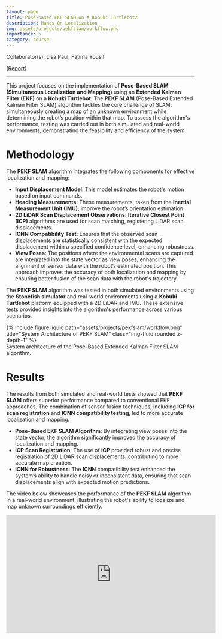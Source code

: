 ```yaml
---
layout: page
title: Pose-based EKF SLAM on a Kobuki Turtlebot2
description: Hands-On Localization
img: assets/projects/pekfslam/workflow.png
importance: 5
category: course
---
```


Collaborator(s): Lisa Paul, Fatima Yousif

([Report](https://drive.google.com/file/d/168xXPiR4zwG88tONKXlLxwIIvaRZKP_b/view?usp=sharing))

---

This project focuses on the implementation of **Pose-Based SLAM (Simultaneous Localization and Mapping)** using an **Extended Kalman Filter (EKF)** on a **Kobuki Turtlebot**. The **PEKF SLAM** (Pose-Based Extended Kalman Filter SLAM) algorithm tackles the core challenge of SLAM: simultaneously creating a map of an unknown environment while determining the robot’s position within that map. To assess the algorithm's performance, testing was carried out in both simulated and real-world environments, demonstrating the feasibility and efficiency of the system.

# Methodology

The **PEKF SLAM** algorithm integrates the following components for effective localization and mapping:

- **Input Displacement Model**: This model estimates the robot's motion based on input commands.
- **Heading Measurements**: These measurements, taken from the **Inertial Measurement Unit (IMU)**, improve the robot’s orientation estimation.
- **2D LiDAR Scan Displacement Observations**: **Iterative Closest Point (ICP)** algorithms are used for scan matching, registering LiDAR scan displacements.
- **ICNN Compatibility Test**: Ensures that the observed scan displacements are statistically consistent with the expected displacement within a specified confidence level, enhancing robustness.
- **View Poses**: The positions where the environmental scans are captured are integrated into the state vector as view poses, enhancing the alignment of sensor data with the robot’s estimated position. This approach improves the accuracy of both localization and mapping by ensuring better fusion of the scan data with the robot's trajectory.

The **PEKF SLAM** algorithm was tested in both simulated environments using the **Stonefish simulator** and real-world environments using a **Kobuki Turtlebot** platform equipped with a 2D LiDAR and IMU. These extensive tests provided insights into the algorithm's performance across various scenarios.

<div class="row justify-content-sm-center">
    <div class="col-sm-8 mt-3 mt-md-0">
        {% include figure.liquid path="assets/projects/pekfslam/workflow.png" title="System Architecture of PEKF SLAM" class="img-fluid rounded z-depth-1" %}
    </div>
</div>
<div class="caption">
    System architecture of the Pose-Based Extended Kalman Filter SLAM algorithm.
</div>

# Results

The results from both simulated and real-world tests showed that **PEKF SLAM** offers superior performance compared to conventional EKF approaches. The combination of sensor fusion techniques, including **ICP for scan registration** and **ICNN compatibility testing**, led to more accurate localization and mapping.

- **Pose-Based EKF SLAM Algorithm**: By integrating view poses into the state vector, the algorithm significantly improved the accuracy of localization and mapping.
- **ICP Scan Registration**: The use of **ICP** provided robust and precise registration of 2D LiDAR scan displacements, contributing to more accurate map creation.
- **ICNN for Robustness**: The **ICNN** compatibility test enhanced the system’s ability to handle noisy or inconsistent data, ensuring that scan displacements align with expected motion predictions.

The video below showcases the performance of the **PEKF SLAM** algorithm in a real-world environment, illustrating the robot's ability to localize and map unknown surroundings efficiently.

<div style="text-align: center;">
    <iframe width="560" height="315" src="https://www.youtube.com/embed/lBKKqN1C8RA?si=ugBrtMiLO8GB0JpD" title="YouTube video player" frameborder="0" allow="accelerometer; autoplay; clipboard-write; encrypted-media; gyroscope; picture-in-picture; web-share" referrerpolicy="strict-origin-when-cross-origin" allowfullscreen></iframe>
</div>
